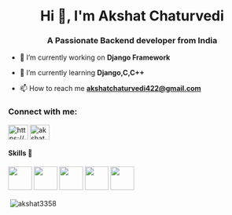 <h1 align="center">Hi 👋, I'm Akshat Chaturvedi</h1>
<h3 align="center">A Passionate Backend developer from India</h3>

- 🔭 I’m currently working on **Django Framework**

- 🌱 I’m currently learning **Django,C,C++**

- 📫 How to reach me **akshatchaturvedi422@gmail.com**

<h3 align="left">Connect with me:</h3>
<p align="left">
<a href="https://linkedin.com/in/https://www.linkedin.com/in/akshat-chaturvedi-415aa518b/" target="blank"><img align="center" src="https://cdn.jsdelivr.net/npm/simple-icons@3.0.1/icons/linkedin.svg" alt="https://www.linkedin.com/in/akshat-chaturvedi-415aa518b/" height="30" width="40" /></a>
<a href="https://www.codechef.com/users/akshat3358" target="blank"><img align="center" src="https://cdn.jsdelivr.net/npm/simple-icons@3.1.0/icons/codechef.svg" alt="akshat3358" height="30" width="40" /></a>
</p>

#### Skills 🤖
<code><img height="48" src="https://img.icons8.com/nolan/64/python.png" /></code>
<code><img height="48" src="https://img.icons8.com/color/48/000000/django.png" /></code>
<code><img height="48" src="https://www.cprogramming.com/" /></code>
<code><img height="48" src="https://img.icons8.com/color/48/000000/postgreesql.png" /></code>
<code><img height="48" src="https://img.icons8.com/color/48/000000/bootstrap.png" /></code>

<p>&nbsp;<img align="center" src="https://github-readme-stats.vercel.app/api?username=akshat3358&show_icons=true&locale=en" alt="akshat3358" /></p>

